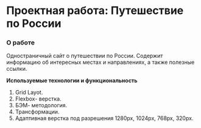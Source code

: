 # Проектная работа: Путешествие по России

### О работе
Одностраничный сайт о путешествии по России. Содержит информацию об интересных местах и направлениях, а также полезные ссылки.

**Используемые технологии и функциональность**

1. Grid Layot.
2. Flexbox- верстка.
3. БЭМ- методология.
4. Трансформации.
5. Адаптивная верстка под разрешения 1280px, 1024px, 768px, 320px.


